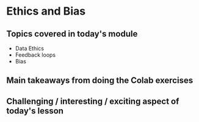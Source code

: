 # Ethics and Bias

## Topics covered in today's module
* Data Ethics
* Feedback loops
* Bias

## Main takeaways from doing the Colab exercises
<To be filled>

## Challenging / interesting / exciting aspect of today's lesson
<To be filled>
